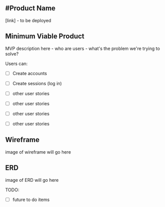 #Product Name 
---

[link] - to be deployed

[linkname]: http://link.whatever.io

## Minimum Viable Product
MVP description here - who are users - what's the problem we're trying to solve?

Users can:
<!-- Markdown checklist to keep track of progress -->

- [ ] Create accounts
- [ ] Create sessions (log in)

- [ ] other user stories
- [ ] other user stories
- [ ] other user stories
- [ ] other user stories

## Wireframe
image of wireframe will go here

## ERD
<!-- ![image of Erd] -->
image of ERD will go here

TODO:
- [ ] future to do items
